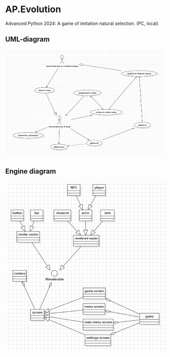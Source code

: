 # AP.Evolution
Advanced Python 2024: A game of imitation natural selection. (PC, local)

## UML-diagram
![UML](UML/UMLv1.png)

## Engine diagram
![UML](UML/LogicalDiagramV4.png)
